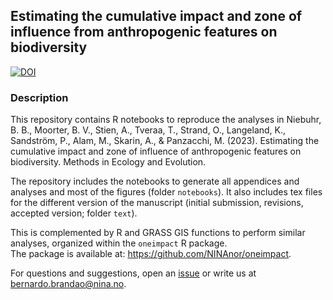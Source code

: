 ## Estimating the cumulative impact and zone of influence from anthropogenic features on biodiversity

[![DOI](https://zenodo.org/badge/428984852.svg)](https://zenodo.org/badge/latestdoi/428984852)

### Description

This repository contains R notebooks to reproduce the analyses in Niebuhr, B. B., Moorter, B. V., Stien, A., Tveraa, T., Strand, O., Langeland, K., Sandström, P., Alam, M., Skarin, A., & Panzacchi, M. (2023). Estimating the cumulative impact and zone of influence of anthropogenic features on biodiversity. Methods in Ecology and Evolution.

The repository includes the notebooks to generate all appendices and analyses and most of the figures (folder `notebooks`). It also includes tex files for the different version of the manuscript (initial submission, revisions, accepted version; folder `text`).

This is complemented by R and GRASS GIS functions to perform similar analyses, organized within the `oneimpact` R package.  
The package is available at: https://github.com/NINAnor/oneimpact.

For questions and suggestions, open an [issue](https://github.com/bniebuhr/cumulative_zoi_paper/issues/new/choose) or write us at bernardo.brandao@nina.no.
